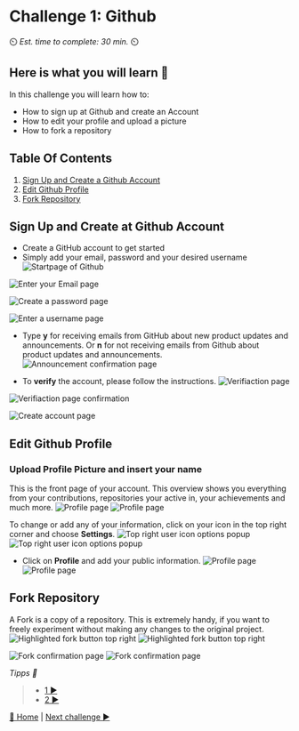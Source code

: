 # Challenge 1: Github

⏲️ _Est. time to complete: 30 min._ ⏲️

## Here is what you will learn 🎯

In this challenge you will learn how to:

- How to sign up at Github and create an Account
- How to edit your profile and upload a picture
- How to fork a repository

## Table Of Contents

1. [Sign Up and Create a Github Account](#SignUpandCreateatGithubAccount)
2. [Edit Github Profile](#EditGithubProfile)
3. [Fork Repository](#ForkRepository)

## Sign Up and Create at Github Account

- Create a GitHub account to get started
- Simply add your email, password and your desired username<br>
![Startpage of Github](./images/dark/GithubSignUp.png)

![Enter your Email page](./images/dark/EnterEmail.png)

![Create a password page](./images/dark/EnterPassword.png)

![Enter a username page](./images/dark/EnterUserName.png)

- Type **y** for receiving emails from GitHub about new product updates and announcements. Or **n** for not receiving emails from Github about product updates and announcements.
![Announcement confirmation page](./images/dark/NoAnnouncements.png)

- To **verify** the account, please follow the instructions.
![Verifiaction page](./images/dark/Verification.png)

![Verifiaction page confirmation](./images/dark/VerifyYourAccount.png)

![Create account page](./images/dark/CreateAnAccount.png)

## Edit Github Profile

### Upload Profile Picture and insert your name

This is the front page of your account. This overview shows you everything from your contributions, repositories your active in, your achievements and much more.
![Profile page](./images/dark/AccountFrontpage.png#gh-dark-mode-only)
![Profile page](./images/light/AccountFrontpage.png#gh-light-mode-only)


To change or add any of your information, click on your icon in the top right corner and choose **Settings**.
![Top right user icon options popup](./images/dark/Settings.png#gh-dark-mode-only)
![Top right user icon options popup](./images/light/Settings.png#gh-light-mode-only)

- Click on **Profile** and add your public information.
![Profile page](./images/dark/EditProfile.gif#gh-dark-mode-only)
![Profile page](./images/light/EditProfile.gif#gh-light-mode-only)

## Fork Repository

A Fork is a copy of a repository. This is extremely handy, if you want to freely experiment without making any changes to the original project. 
![Highlighted fork button top right](./images/dark/ForkTheRepository.png#gh-dark-mode-only)
![Highlighted fork button top right](./images/light/ForkTheRepository.png#gh-light-mode-only)

![Fork confirmation page](./images/dark/Forked.png#gh-dark-mode-only)
![Fork confirmation page](./images/light/Forked.png#gh-light-mode-only)

_Tipps 📝_
  > - [1 ▶](../Application/Tipp1/README.md)
  > - [2 ▶](../Application/Tipp2/README.md)

[🔼 Home](../../README.md) | [Next challenge ▶](../Application/README.md)
